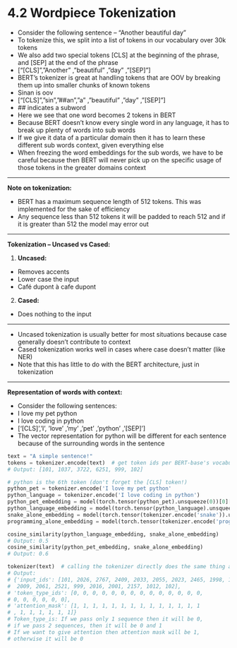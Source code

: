 # 4.2 Wordpiece Tokenization

* Consider the following sentence – “Another beautiful day”
* To tokenize this, we split into a list of tokens in our vocabulary over 30k tokens
* We also add two special tokens \[CLS] at the beginning of the phrase, and \[SEP] at the end of the phrase
* \[“\[CLS]”,”Another” ,”beautiful” ,”day” ,”\[SEP]”]
* BERT’s tokenizer is great at handling tokens that are OOV by breaking them up into smaller chunks of known tokens
* Sinan is oov
* \[“\[CLS]”,”sin”,”##an”,”a” ,”beautiful” ,”day” ,”\[SEP]”]
* \## indicates a subword
* Here we see that one word becomes 2 tokens in BERT
* Because BERT doesn’t know every single word in any language, it has to break up plenty of words into sub words
* If we give it data of a particular domain then it has to learn these different sub words context, given everything else
* When freezing the word embeddings for the sub words, we have to be careful because then BERT will never pick up on the specific usage of those tokens in the greater domains context

***

**Note on tokenization:**

* BERT has a maximum sequence length of 512 tokens. This was implemented for the sake of efficiency
* Any sequence less than 512 tokens it will be padded to reach 512 and if it is greater than 512 the model may error out

***

**Tokenization – Uncased vs Cased:**

1. **Uncased:**

* Removes accents
* Lower case the input
* Café dupont à cafe dupont

2. **Cased:**

* Does nothing to the input

***

* Uncased tokenization is usually better for most situations because case generally doesn’t contribute to context
* Cased tokenization works well in cases where case doesn’t matter (like NER)
* Note that this has little to do with the BERT architecture, just in tokenization

***

**Representation of words with context:**

* Consider the following sentences:
* I love my pet python
* I love coding in python
* \[‘\[CLS]’,’I’, ’love’ ,’my’ ,’pet’ ,’python’ ,’\[SEP]’]
* The vector representation for python will be different for each sentence because of the surrounding words in the sentence

```python
text = "A simple sentence!"
tokens = tokenizer.encode(text)  # get token ids per BERT-base's vocabulary
# Output: [101, 1037, 3722, 6251, 999, 102]

# python is the 6th token (don't forget the [CLS] token!)
python_pet = tokenizer.encode('I love my pet python'
python_language = tokenizer.encode('I love coding in python')
python_pet_embedding = model(torch.tensor(python_pet).unsqueeze(0))[0][:,5,:].detach().numpy()
python_language_embedding = model(torch.tensor(python_language).unsqueeze(0))[0][:,5,:].detach().numpy()
snake_alone_embedding = model(torch.tensor(tokenizer.encode('snake')).unsqueeze(0))[0][:,1,:].detach().numpy()
programming_alone_embedding = model(torch.tensor(tokenizer.encode('programming')).unsqueeze(0))[0][:,1,:].detach().numpy()

cosine_similarity(python_language_embedding, snake_alone_embedding) 
# Output: 0.5
cosine_similarity(python_pet_embedding, snake_alone_embedding)
# Output: 0.6

tokenizer(text)  # calling the tokenizer directly does the same thing as encode_plus
# Output:
# {'input_ids': [101, 2026, 2767, 2409, 2033, 2055, 2023, 2465, 1998, 1045, 2293,
#  2009, 2061, 2521, 999, 2016, 2001, 2157, 1012, 102], 
# 'token_type_ids': [0, 0, 0, 0, 0, 0, 0, 0, 0, 0, 0, 0, 0, 0,
# 0, 0, 0, 0, 0, 0], 
# 'attention_mask': [1, 1, 1, 1, 1, 1, 1, 1, 1, 1, 1, 1, 1, 1
# , 1, 1, 1, 1, 1, 1]}
# Token_type_is: If we pass only 1 sequence then it will be 0, 
# if we pass 2 sequences, then it will be 0 and 1
# If we want to give attention then attention mask will be 1, 
# otherwise it will be 0

```
